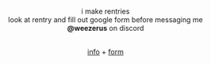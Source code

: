 <div align='center'> <br>
i make rentries <br>
 look at rentry and fill out google form before messaging me <br>
 <b>@weezerus</b> on discord <br>
  
 <br> <a href="https://rentry.co/weezrentries">info</a> + <a href="https://forms.gle/CV9kV58TdF7Kh5FG9">form</a>
